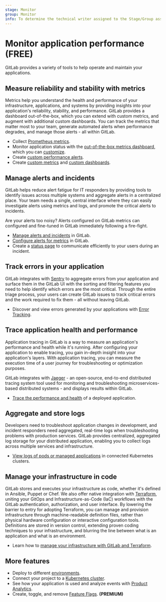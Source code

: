 ```yaml
---
stage: Monitor
group: Monitor
info: To determine the technical writer assigned to the Stage/Group associated with this page, see https://about.gitlab.com/handbook/engineering/ux/technical-writing/#assignments
---
```


# Monitor application performance **(FREE)**

GitLab provides a variety of tools to help operate and maintain
your applications.

## Measure reliability and stability with metrics

Metrics help you understand the health and performance of your infrastructure,
applications, and systems by providing insights into your application's reliability,
stability, and performance. GitLab provides a dashboard out-of-the-box, which you
can extend with custom metrics, and augment with additional custom dashboards. You
can track the metrics that matter most to your team, generate automated alerts when
performance degrades, and manage those alerts - all within GitLab.

- Collect [Prometheus metrics](../user/project/integrations/prometheus_library/index.md).
- Monitor application status with the [out-of-the-box metrics dashboard](metrics/index.md),
  which you can [customize](metrics/dashboards/settings.md).
- Create [custom performance alerts](metrics/alerts.md).
- Create [custom metrics](metrics/index.md#adding-custom-metrics) and
  [custom dashboards](metrics/dashboards/index.md).

## Manage alerts and incidents

GitLab helps reduce alert fatigue for IT responders by providing tools to identify
issues across multiple systems and aggregate alerts in a centralized place. Your
team needs a single, central interface where they can easily investigate alerts
using metrics and logs, and promote the critical alerts to incidents.

Are your alerts too noisy? Alerts configured on GitLab metrics can configured
and fine-tuned in GitLab immediately following a fire-fight.

- [Manage alerts and incidents](incident_management/index.md) in GitLab.
- [Configure alerts for metrics](metrics/alerts.md#set-up-alerts-for-prometheus-metrics) in GitLab.
- Create a [status page](incident_management/status_page.md)
  to communicate efficiently to your users during an incident.

## Track errors in your application

GitLab integrates with [Sentry](https://sentry.io/welcome/) to aggregate errors
from your application and surface them in the GitLab UI with the sorting and filtering
features you need to help identify which errors are the most critical. Through the
entire triage process, your users can create GitLab issues to track critical errors
and the work required to fix them - all without leaving GitLab.

- Discover and view errors generated by your applications with
  [Error Tracking](error_tracking.md).

## Trace application health and performance

Application tracing in GitLab is a way to measure an application's performance and
health while it's running. After configuring your application to enable tracing, you
gain in-depth insight into your application's layers. With application tracing,
you can measure the execution time of a user journey for troubleshooting or
optimization purposes.

GitLab integrates with [Jaeger](https://www.jaegertracing.io/) - an open-source,
end-to-end distributed tracing system tool used for monitoring and troubleshooting
microservices-based distributed systems - and displays results within GitLab.

- [Trace the performance and health](tracing.md) of a deployed application.

## Aggregate and store logs

Developers need to troubleshoot application changes in development, and incident
responders need aggregated, real-time logs when troubleshooting problems with
production services. GitLab provides centralized, aggregated log storage for your
distributed application, enabling you to collect logs across multiple services and
infrastructure.

- [View logs of pods or managed applications](../user/project/clusters/kubernetes_pod_logs.md)
  in connected Kubernetes clusters.

## Manage your infrastructure in code

GitLab stores and executes your infrastructure as code, whether it's
defined in Ansible, Puppet or Chef. We also offer native integration with
[Terraform](https://www.terraform.io/), uniting your GitOps and
Infrastructure-as-Code (IaC) workflows with the GitLab authentication, authorization,
and user interface. By lowering the barrier to entry for adopting Terraform, you
can manage and provision infrastructure through machine-readable definition files,
rather than physical hardware configuration or interactive configuration tools.
Definitions are stored in version control, extending proven coding techniques to
your infrastructure, and blurring the line between what is an application and what is
an environment.

- Learn how to [manage your infrastructure with GitLab and Terraform](../user/infrastructure/index.md).

## More features

- Deploy to different [environments](../ci/environments/index.md).
- Connect your project to a [Kubernetes cluster](../user/project/clusters/index.md).
- See how your application is used and analyze events with [Product Analytics](product_analytics.md).
- Create, toggle, and remove [Feature Flags](feature_flags.md). **(PREMIUM)**
